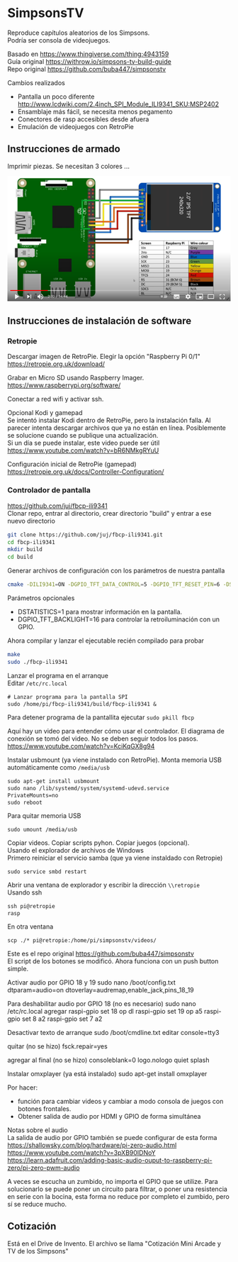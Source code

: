 # SimpsonsTV

Reproduce capítulos aleatorios de los Simpsons.  
Podría ser consola de videojuegos.  

Basado en https://www.thingiverse.com/thing:4943159  
Guía original https://withrow.io/simpsons-tv-build-guide  
Repo original https://github.com/buba447/simpsonstv  

Cambios realizados
- Pantalla un poco diferente http://www.lcdwiki.com/2.4inch_SPI_Module_ILI9341_SKU:MSP2402
- Ensamblaje más fácil, se necesita menos pegamento
- Conectores de rasp accesibles desde afuera
- Emulación de videojuegos con RetroPie

## Instrucciones de armado
Imprimir piezas. Se necesitan 3 colores ...

![diagrama de conexiones rasp y pantalla](conexiones_pantalla.png)

## Instrucciones de instalación de software

### Retropie
Descargar imagen de RetroPie. Elegir la opción "Raspberry Pi 0/1"  
https://retropie.org.uk/download/  

Grabar en Micro SD usando Raspberry Imager.  
https://www.raspberrypi.org/software/  

Conectar a red wifi y activar ssh.

Opcional Kodi y gamepad  
Se intentó instalar Kodi dentro de RetroPie, pero la instalación falla. Al parecer intenta descargar archivos que ya no están en línea. Posiblemente se solucione cuando se publique una actualización.  
Si un día se puede instalar, este video puede ser útil  
https://www.youtube.com/watch?v=bR6NMkgRYuU

Configuración inicial de RetroPie (gamepad)
https://retropie.org.uk/docs/Controller-Configuration/

### Controlador de pantalla  
https://github.com/juj/fbcp-ili9341  
Clonar repo, entrar al directorio, crear directorio "build" y entrar a ese nuevo directorio
```bash
git clone https://github.com/juj/fbcp-ili9341.git
cd fbcp-ili9341
mkdir build
cd build
```

Generar archivos de configuración con los parámetros de nuestra pantalla
```bash
cmake -DILI9341=ON -DGPIO_TFT_DATA_CONTROL=5 -DGPIO_TFT_RESET_PIN=6 -DSPI_BUS_CLOCK_DIVISOR=6 -DSTATISTICS=0 ..
```

Parámetros opcionales
- DSTATISTICS=1 para mostrar información en la pantalla.
- DGPIO_TFT_BACKLIGHT=16 para controlar la retroiluminación con un GPIO.

Ahora compilar y lanzar el ejecutable recién compilado para probar
```bash
make
sudo ./fbcp-ili9341
```

Lanzar el programa en el arranque  
Editar `/etc/rc.local`
```
# Lanzar programa para la pantalla SPI
sudo /home/pi/fbcp-ili9341/build/fbcp-ili9341 &
```

Para detener programa de la pantallita ejecutar `sudo pkill fbcp`

Aquí hay un video para entender cómo usar el controlador. El diagrama de conexión se tomó del video. No se deben seguir todos los pasos.  
https://www.youtube.com/watch?v=KciKqGX8g94  

Instalar usbmount (ya viene instalado con RetroPie). Monta memoria USB automáticamente como `/media/usb`
```
sudo apt-get install usbmount
sudo nano /lib/systemd/system/systemd-udevd.service
PrivateMounts=no
sudo reboot
```

Para quitar memoria USB
```
sudo umount /media/usb
```

Copiar videos. Copiar scripts pyhon. Copiar juegos (opcional).  
Usando el explorador de archivos de Windows  
Primero reiniciar el servicio samba (que ya viene instaldado con Retropie)  
```
sudo service smbd restart
```
Abrir una ventana de explorador y escribir la dirección `\\retropie`  
Usando ssh
```
ssh pi@retropie
rasp
```
En otra ventana
```
scp ./* pi@retropie:/home/pi/simpsonstv/videos/
```

Este es el repo original https://github.com/buba447/simpsonstv  
El script de los botones se modificó. Ahora funciona con un push button simple.   

Activar audio por GPIO 18 y 19
sudo nano /boot/config.txt 
dtparam=audio=on
dtoverlay=audremap,enable_jack,pins_18_19

Para deshabilitar audio por GPIO 18 (no es necesario)
sudo nano /etc/rc.local
agregar
raspi-gpio set 18 op dl
raspi-gpio set 19 op a5 
raspi-gpio set 8 a2
raspi-gpio set 7 a2

Desactivar texto de arranque
sudo /boot/cmdline.txt
editar
console=tty3

quitar (no se hizo)
fsck.repair=yes

agregar al final (no se hizo)
consoleblank=0 logo.nologo quiet splash

Instalar omxplayer (ya está instalado)
sudo apt-get install omxplayer

Por hacer:
- función para cambiar videos y cambiar a modo consola de juegos con botones frontales.
- Obtener salida de audio por HDMI y GPIO de forma simultánea

Notas sobre el audio  
La salida de audio por GPIO también se puede configurar de esta forma  
https://shallowsky.com/blog/hardware/pi-zero-audio.html  
https://www.youtube.com/watch?v=3pXB90IDNoY  
https://learn.adafruit.com/adding-basic-audio-ouput-to-raspberry-pi-zero/pi-zero-pwm-audio  

A veces se escucha un zumbido, no importa el GPIO que se utilize. Para solucionarlo se puede poner un circuito para filtrar, o poner una resistencia en serie con la bocina, esta forma no reduce por completo el zumbido, pero sí se reduce mucho.

## Cotización
Está en el Drive de Invento. El archivo se llama "Cotización Mini Arcade y TV de los Simpsons"
